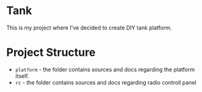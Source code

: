 # Tank
This is my project where I've decided to create DIY tank platform.

# Project Structure
* `platform` - the folder contains sources and docs regarding the platform itself.
* `rc` - the folder contains sources and docs regarding radio controll panel
